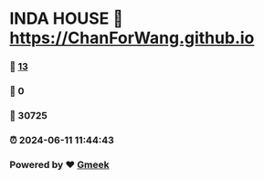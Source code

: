 # INDA HOUSE :link: https://ChanForWang.github.io 
### :page_facing_up: [13](https://ChanForWang.github.io/tag.html) 
### :speech_balloon: 0 
### :hibiscus: 30725 
### :alarm_clock: 2024-06-11 11:44:43 
### Powered by :heart: [Gmeek](https://github.com/Meekdai/Gmeek)
